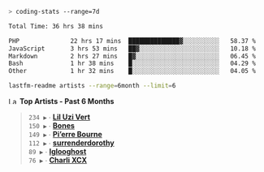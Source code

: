 ```zsh
> coding-stats --range=7d
```

<!--START_SECTION:waka-->

```txt
Total Time: 36 hrs 38 mins

PHP              22 hrs 17 mins  ██████████████▓░░░░░░░░░░   58.37 %
JavaScript       3 hrs 53 mins   ██▓░░░░░░░░░░░░░░░░░░░░░░   10.18 %
Markdown         2 hrs 27 mins   █▓░░░░░░░░░░░░░░░░░░░░░░░   06.45 %
Bash             1 hr 38 mins    █░░░░░░░░░░░░░░░░░░░░░░░░   04.29 %
Other            1 hr 32 mins    █░░░░░░░░░░░░░░░░░░░░░░░░   04.05 %
```

<!--END_SECTION:waka-->

```zsh
lastfm-readme artists --range=6month --limit=6
```

<!--START_LASTFM_ARTISTS:{"period": "6month", "rows": 6}-->
<a href="https://last.fm" target="_blank"><img src="https://user-images.githubusercontent.com/17434202/215290617-e793598d-d7c9-428f-9975-156db1ba89cc.svg" alt="Last.fm Logo" width="18" height="13"/></a> **Top Artists - Past 6 Months**

> `234 ▶️` ∙ **[Lil Uzi Vert](https://www.last.fm/music/Lil+Uzi+Vert)**<br/>
> `150 ▶️` ∙ **[Bones](https://www.last.fm/music/Bones)**<br/>
> `149 ▶️` ∙ **[Pi’erre Bourne](https://www.last.fm/music/Pi%E2%80%99erre+Bourne)**<br/>
> `112 ▶️` ∙ **[surrenderdorothy](https://www.last.fm/music/surrenderdorothy)**<br/>
> `89 ▶️` ∙ **[Iglooghost](https://www.last.fm/music/Iglooghost)**<br/>
> `76 ▶️` ∙ **[Charli XCX](https://www.last.fm/music/Charli+XCX)**<br/>
<!--END_LASTFM_ARTISTS-->

